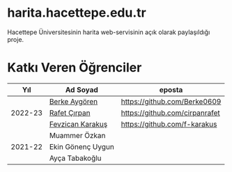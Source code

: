 # harita.hacettepe.edu.tr

Hacettepe Üniversitesinin harita web-servisinin açık olarak paylaşıldığı proje.

# Katkı Veren Öğrenciler


<table>
    <thead>
        <tr>
            <th>Yıl</th>
            <th>Ad Soyad</th>
            <th>eposta</th>
        </tr>
    </thead>
    <tbody>
        <tr>
            <td rowspan=3>2022-23</td>
            <td> <a href="https://www.linkedin.com/in/berke-aygoren-04b556173/">Berke Aygören</a> </td>
            <td> <a href="https://github.com/Berke0609">https://github.com/Berke0609</a> </td>
        </tr>
        <tr>
            <td> <a href="https://www.linkedin.com/in/cirpanrafet/">Rafet Çırpan</a> </td>
            <td> <a href="https://github.com/cirpanrafet">https://github.com/cirpanrafet</a></td>    
        </tr>
        <tr>
            <td> <a href="https://www.linkedin.com/in/fevzican-karakus/">Fevzican Karakuş</a></td>
            <td> <a href="https://github.com/f-karakus">https://github.com/f-karakus</a></td>
        </tr>
        <tr>
            <td rowspan=3>2021-22</td>
            <td> Muammer Özkan </td>
            <td>  </td>
        </tr>
        <tr>
            <td> Ekin Gönenç Uygun</td>
            <td> </td>    
        </tr>
        <tr>
            <td> Ayça Tabakoğlu</td>
            <td> </td>
        </tr>
    </tbody>
</table>
